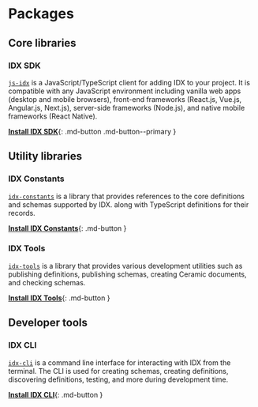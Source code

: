 # Packages

## Core libraries

### **IDX SDK**

[`js-idx`](https://github.com/ceramicstudio/js-idx) is a JavaScript/TypeScript client for adding IDX to your project. It is compatible with any JavaScript environment including vanilla web apps (desktop and mobile browsers), front-end frameworks (React.js, Vue.js, Angular.js, Next.js), server-side frameworks (Node.js), and native mobile frameworks (React Native).

[**Install IDX SDK**](../build/installation.md){: .md-button .md-button--primary }

## Utility libraries

### **IDX Constants**

[`idx-constants`](https://github.com/ceramicstudio/js-idx-constants) is a library that provides references to the core definitions and schemas supported by IDX. along with TypeScript definitions for their records.

[**Install IDX Constants**](../reference/idx-constants.md){: .md-button }

### **IDX Tools**

[`idx-tools`](https://github.com/ceramicstudio/js-idx-tools) is a library that provides various development utilities such as publishing definitions, publishing schemas, creating Ceramic documents, and checking schemas.

[**Install IDX Tools**](../reference/idx-tools.md){: .md-button }

## Developer tools

### **IDX CLI**

[`idx-cli`](https://github.com/ceramicstudio/idx-cli) is a command line interface for interacting with IDX from the terminal. The CLI is used for creating schemas, creating definitions, discovering definitions, testing, and more during development time.

[**Install IDX CLI**](../guides/cli.md){: .md-button }
